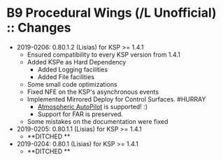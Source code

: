# B9 Procedural Wings (/L Unofficial) :: Changes

* 2019-0206: 0.80.1.2 (Lisias) for KSP >= 1.4.1
	+ Ensured compatibility to every KSP version from 1.4.1
	+ Added KSPe as Hard Dependency
		- Added Logging facilities
		- Added File facilities
	+ Some small code optimizations
	+ Fixed NFE on the KSP's asynchronous events
	+ Implemented Mirrored Deploy for Control Surfaces. #HURRAY
		- [Atmospheric AutoPilot](https://github.com/net-lisias-kspu/AtmosphereAutopilot) is supported! :) 
		- Support for FAR is preserved.
	+ Some mistakes on the documentation were fixed
* 2019-0205: 0.80.1.1 (Lisias) for KSP >= 1.4.1
	+ **DITCHED **
* 2019-0204: 0.80.1 (Lisias) for KSP >= 1.4.1
	+ **DITCHED **
